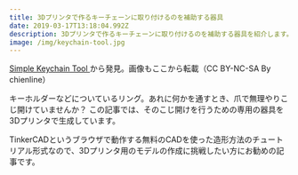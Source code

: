 ```yaml
---
title: 3Dプリンタで作るキーチェーンに取り付けるのを補助する器具
date: 2019-03-17T13:18:04.992Z
description: 3Dプリンタで作るキーチェーンに取り付けるのを補助する器具を紹介します。
image: /img/keychain-tool.jpg
---
```

[Simple Keychain Tool](https://www.instructables.com/id/Simple-Keychain-Tool/)から発見。画像もここから転載（CC BY-NC-SA By chienline）

キーホルダーなどについているリング。あれに何かを通すとき、爪で無理やりこじ開けていませんか？
この記事では、そのこじ開けを行うための専用の器具を3Dプリンタで生成しています。

TinkerCADというブラウザで動作する無料のCADを使った造形方法のチュートリアル形式なので、3Dプリンタ用のモデルの作成に挑戦したい方にお勧めの記事です。

